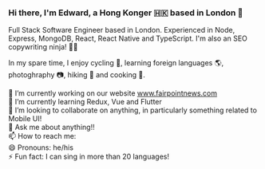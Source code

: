 ### Hi there, I'm Edward, a Hong Konger :hong_kong: based in London 👋

Full Stack Software Engineer based in London. Experienced in Node, Express, MongoDB, React, React Native and TypeScript. I'm also an SEO copywriting ninja! 🐱‍👤

In my spare time, I enjoy cycling 🚴, learning foreign languages 🌎, photoghraphy 📷, hiking 🥾 and cooking 🍚. 

🔭 I’m currently working on our website www.fairpointnews.com  <br />
🌱 I’m currently learning Redux, Vue and Flutter <br />
👯 I’m looking to collaborate on anything, in particularly something related to Mobile UI! <br />
💬 Ask me about anything!! <br />
📫 How to reach me:  <br />
😄 Pronouns: he/his <br />
⚡ Fun fact: I can sing in more than 20 languages! <br />
